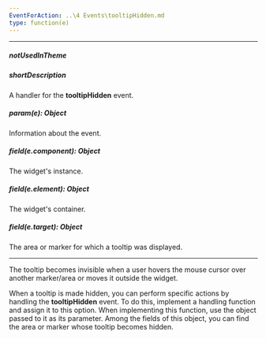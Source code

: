 ```yaml
---
EventForAction: ..\4 Events\tooltipHidden.md
type: function(e)
---
```

---
##### notUsedInTheme

##### shortDescription
A handler for the **tooltipHidden** event.

##### param(e): Object
Information about the event.

##### field(e.component): Object
The widget's instance.

##### field(e.element): Object
The widget's container.

##### field(e.target): Object
The area or marker for which a tooltip was displayed.

---
The tooltip becomes invisible when a user hovers the mouse cursor over another marker/area or moves it outside the widget.

When a tooltip is made hidden, you can perform specific actions by handling the **tooltipHidden** event. To do this, implement a handling function and assign it to this option. When implementing this function, use the object passed to it as its parameter. Among the fields of this object, you can find the area or marker whose tooltip becomes hidden.